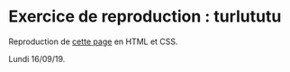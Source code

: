 # Exercice de reproduction : turlututu

Reproduction de [cette page](/img/turlututu.png) en HTML et CSS. 

Lundi 16/09/19.
